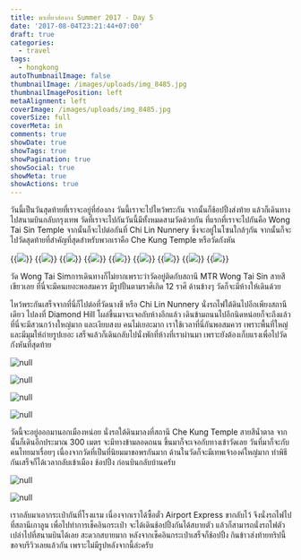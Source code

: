 ```yaml
---
title: พาเที่ยวฮ่องกง Summer 2017 - Day 5
date: '2017-08-04T23:21:44+07:00'
draft: true
categories:
  - travel
tags:
  - hongkong
autoThumbnailImage: false
thumbnailImage: /images/uploads/img_8485.jpg
thumbnailImagePosition: left
metaAlignment: left
coverImage: /images/uploads/img_8485.jpg
coverSize: full
coverMeta: in
comments: true
showDate: true
showTags: true
showPagination: true
showSocial: true
showMeta: true
showActions: true
---
```

วันนี้เป็นวันสุดท้ายที่เราจะอยู่ที่ฮ่องกง วันนี้เราจะไปไหว้พระกัน จากนั้นก็ช้อปปิ้งส่งท้าย แล้วก็เดินทางไปสนามบินกลับกรุงเทพ วัดที่เราจะไปกันวันนี้มีทั้งหมดสามวัดด้วยกัน ที่แรกที่เราจะไปกันคือ Wong Tai Sin Temple จากนั้นก็จะไปต่อกันที่ Chi Lin Nunnery ซึ่งจะอยู่ในโซนใกล้ๆกัน จากนั้นก็จะไปวัดสุดท้ายที่สำคัญที่สุดสำหรับพวกเราคือ Che Kung Temple หรือวัดกังหัน

{{<image classes="fancybox fig-50" src="/images/uploads/img_8391.jpg" group="wong_tai_sin">}}
{{<image classes="fancybox fig-50" src="/images/uploads/img_8407.jpg" group="wong_tai_sin">}}
{{<image classes="fancybox fig-50" src="/images/uploads/img_8410.jpg" group="wong_tai_sin">}}
{{<image classes="fancybox fig-50" src="/images/uploads/img_8420.jpg" group="wong_tai_sin">}}
{{<image classes="fancybox fig-33" src="/images/uploads/img_8443.jpg" group="wong_tai_sin">}}
{{<image classes="fancybox fig-33" src="/images/uploads/img_8447.jpg" group="wong_tai_sin">}}
{{<image classes="fancybox fig-33" src="/images/uploads/img_8460.jpg" group="wong_tai_sin">}}
{{<image classes="fancybox fig-50" src="/images/uploads/img_8484.jpg" group="wong_tai_sin">}}
{{<image classes="fancybox fig-50" src="/images/uploads/img_8411.jpg" group="wong_tai_sin">}}

วัด Wong Tai Simการเดินทางก็ไม่ยากเพราะว่าวัดอยู่ติดกับสถานี MTR Wong Tai Sin สายสีเขียวเลย ที่นี่จะมีคนเยอะพอสมควร มีรูปปั้นตามราศีเกิด 12 ราศี ด้านข้างๆ วัดก็จะมีห้างให้เดินด้วย

ไหว้พระกันเสร็จจากที่นี่ก็ไปต่อที่วัดนางชี หรือ Chi Lin Nunnery นั่งรถไฟใต้ดินไปอีกเพียงสถานีเดียว ไปลงที่ Diamond Hill โผล่ขึ้นมาจะเจอกับห้างอีกแล้ว เดินข้ามถนนไปอีกนิดหน่อยก็จะถึงแล้ว ที่นี่จะมีสวนกว้างใหญ่มาก และเงียบสงบ คนไม่เยอะมาก เราใช้เวลาที่นี่กันพอสมควร เพราะพื้นที่ใหญ่ และมีมุมให้ถ่ายรูปเยอะ เสร็จแล้วก็เดินกลับไปนั่งพักที่ห้างที่เราผ่านมา เพราะยังต้องเก็บแรงเพื่อไปวัดกังหันที่สุดท้าย

![null](/images/uploads/img_8611.jpg)

![null](/images/uploads/img_8536.jpg)

![null](/images/uploads/20170706_125012.jpg)

![null](/images/uploads/20170706_125302.jpg)

วัดนี้จะอยู่ออกมานอกเมืองหน่อย นั่งรถใต้ดินมาลงที่สถานี Che Kung Temple สายสีน้ำตาล จากนั้นก็เดินอีกประมาณ 300 เมตร จะมีทางข้ามลอดถนน ขึ้นมาก็จะเจอกับทางเข้าวัดเลย วันที่มาก็จะกับคนไทยมาเรื่อยๆ เนื่องจากวัดที่เป็นที่นิยมมาขอพรกันมาก ด้านในวัดก็จะมีเทพเจ้าองค์ใหญ่มาก ทำพิธีกันเสร็จก็ได้เวลากลับเข้าเมือง ช้อปปิ้ง ก่อนบินกลับบ้านครับ

![null](/images/uploads/20170706_142537.jpg)

![null](/images/uploads/20170706_143632.jpg)

เรากลับมาเอากระเป๋ากันที่โรงแรม เนื่องจากเราได้ซื้อตั๋ว Airport Express ขากลับไว้ จึงนั่งรถไฟไปที่สถานีเกาลูน เพื่อไปทำการเช็คอินกระเป๋า จะได้เดินช้อปปิ้งกันได้สบายตัว แล้วก็สามารถนั่งรถไฟตัวเปล่าไปที่สนามบินได้เลย สะดวกสบายมาก หลังจากเช็คอินกระเป๋าเสร็จก็ช้อปปิ้ง กินข้าวส่งท้ายทริปนี้ ขอจบรีวิวเลยแล้วกัน เพราะไม่มีรูปหลังจากนี้ล่ะครับ
